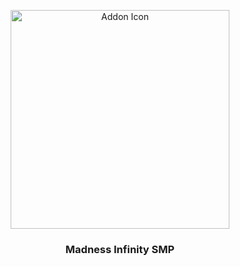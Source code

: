 <p align="center">
<img src="[https://raw.githubusercontent.com/FixczGG/Chaos-Dimensional/main/pack_icon.png](https://github.com/FixczGG/Madness-SMP/blob/main/2441281739458060(1).jpg)" alt="Addon Icon" width=350>
<h3 align="center">Madness Infinity SMP</h3>
